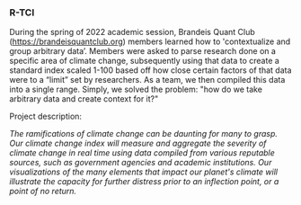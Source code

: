 <h3>R-TCI</h3>

During the spring of 2022 academic session, Brandeis Quant Club (https://brandeisquantclub.org) members learned how to 'contextualize and group arbitrary data’. Members were asked to parse research done on a specific area of climate change, subsequently using that data to create a standard index scaled 1-100 based off how close certain factors of that data were to a “limit” set by researchers. As a team, we then compiled this data into a single range. Simply, we solved the problem: "how do we take arbitrary data and create context for it?"

Project description:<br>

<i>
The ramifications of climate change can be daunting for many to grasp. Our climate change index will measure and aggregate the severity of climate change in real time using data compiled from various reputable sources, such as government agencies and academic institutions. Our visualizations of the many elements that impact our planet's climate will illustrate the capacity for further distress prior to an inflection point, or a point of no return.
</i>
